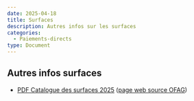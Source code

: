 ```yaml
---
date: 2025-04-18
title: Surfaces
description: Autres infos sur les surfaces
categories:
  - Paiements-directs
type: Document
---
```


<h2>Autres infos surfaces</h2>

<ul>
  <li>
    <a href="../../fichiers/Catalogue des surfaces_2025.pdf" target="_blank">PDF Catalogue des surfaces 2025</a> 
    (<a href="https://www.blw.admin.ch/fr/paiements-directs-apercu" target="_blank">page web source OFAG</a>)
  </li>
</ul>
